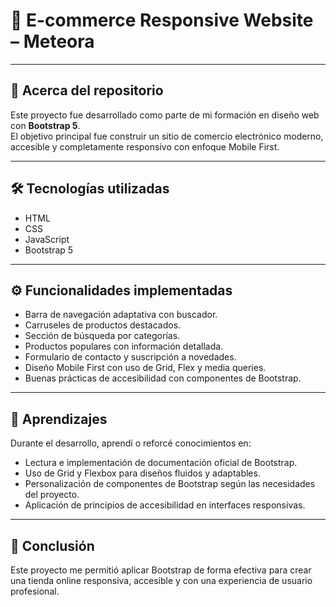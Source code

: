 # 📌 E-commerce Responsive Website – Meteora

---

## 📂 Acerca del repositorio

Este proyecto fue desarrollado como parte de mi formación en diseño web con **Bootstrap 5**.  
El objetivo principal fue construir un sitio de comercio electrónico moderno, accesible y completamente responsivo con enfoque Mobile First.

---

## 🛠️ Tecnologías utilizadas

- HTML  
- CSS  
- JavaScript  
- Bootstrap 5

---

## ⚙️ Funcionalidades implementadas

- Barra de navegación adaptativa con buscador.  
- Carruseles de productos destacados.  
- Sección de búsqueda por categorías.  
- Productos populares con información detallada.  
- Formulario de contacto y suscripción a novedades.  
- Diseño Mobile First con uso de Grid, Flex y media queries.  
- Buenas prácticas de accesibilidad con componentes de Bootstrap.

---

## 🚀 Aprendizajes

Durante el desarrollo, aprendí o reforcé conocimientos en:

- Lectura e implementación de documentación oficial de Bootstrap.  
- Uso de Grid y Flexbox para diseños fluidos y adaptables.  
- Personalización de componentes de Bootstrap según las necesidades del proyecto.  
- Aplicación de principios de accesibilidad en interfaces responsivas.

---

## 🎯 Conclusión

Este proyecto me permitió aplicar Bootstrap de forma efectiva para crear una tienda online responsiva, accesible y con una experiencia de usuario profesional.

